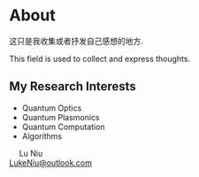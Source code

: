 # About

这只是我收集或者抒发自己感想的地方.  

This field is used to collect and express thoughts. 

## My Research Interests

* Quantum Optics
* Quantum Plasmonics
* Quantum Computation
* Algorithms

&emsp; Lu Niu  
LukeNiu@outlook.com
